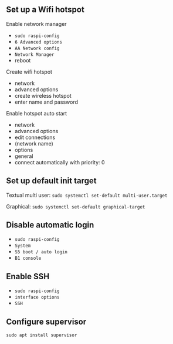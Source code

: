 ## Set up a Wifi hotspot

Enable network manager
 - `sudo raspi-config`
 - `6 Advanced options`
 - `AA Network config`
 - `Network Manager`
 - reboot

Create wifi hotspot
 - network
 - advanced options
 - create wireless hotspot
 - enter name and password

Enable hotspot auto start
 - network
 - advanced options
 - edit connections
 - (network name)
 - options
 - general
 - connect automatically with priority: 0

## Set up default init target

Textual multi user:
`sudo systemctl set-default multi-user.target`

Graphical:
`sudo systemctl set-default graphical-target`

## Disable automatic login
 - `sudo raspi-config`
 - `System`
 - `S5 boot / auto login`
 - `B1 console`

## Enable SSH
 - `sudo raspi-config`
 - `interface options`
 - `SSH`

## Configure supervisor

`sudo apt install supervisor`

